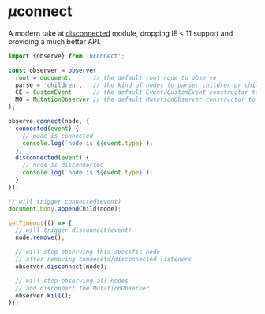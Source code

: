 # <em>µ</em>connect

A modern take at [disconnected](https://github.com/WebReflection/disconnected#readme) module, dropping IE < 11 support and providing a much better API.

```js
import {observe} from 'uconnect';

const observer = observe(
  root = document,      // the default root node to observe
  parse = 'children',   // the kind of nodes to parse: children or childNodes
  CE = CustomEvent      // the default Event/CustomEvent constructor to use
  MO = MutationObserver // the default MutationObserver constructor to use
);

observe.connect(node, {
  connected(event) {
    // node is connected
    console.log(`node is ${event.type}`);
  },
  disconnected(event) {
    // node is disconnected
    console.log(`node is ${event.type}`);
  }
});

// will trigger connected(event)
document.body.appendChild(node);

setTimeout(() => {
  // will trigger disconnect(event)
  node.remove();

  // will stop observing this specific node
  // after removing connecetd/disconnected listeners
  observer.disconnect(node);

  // will stop observing all nodes
  // and disconnect the MutationObserver
  observer.kill();
});

```
